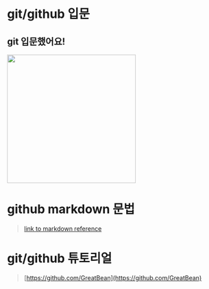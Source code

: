 # git/github 입문
## git 입문했어요!
<img src="https://octodex.github.com/images/welcometocat.png" height= "300">


# github markdown 문법
>[link to markdown reference](https://guides.github.com/features/mastering-markdown/)



 
# git/github 튜토리얼
>[https://github.com/GreatBean](https://github.com/GreatBean)
